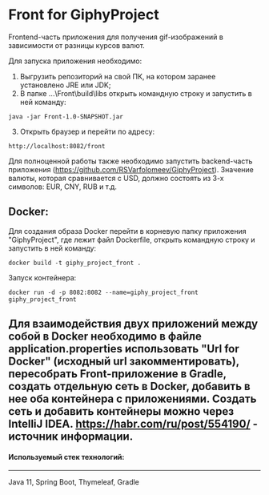 # Front for GiphyProject
Frontend-часть приложения для получения gif-изображений в зависимости от разницы курсов валют.

Для запуска приложения необходимо:
1. Выгрузить репозиторий на свой ПК, на котором заранее установлено JRE или JDK;
2. В папке ...\Front\build\libs открыть командную строку и запустить в ней команду:
```  
java -jar Front-1.0-SNAPSHOT.jar
```
3. Открыть браузер и перейти по адресу:
```  
http://localhost:8082/front
```
Для полноценной работы также необходимо запустить backend-часть приложения
(https://github.com/RSVarfolomeev/GiphyProject).
Значение валюты, которая сравнивается с USD, должно состоять из 3-х символов: EUR, CNY, RUB и т.д.

Docker:
---
Для создания образа Docker перейти в корневую папку приложения "GiphyProject", где лежит файл Dockerfile,
открыть командную строку и запустить в ней команду:
```  
docker build -t giphy_project_front .
```
Запуск контейнера:
```
docker run -d -p 8082:8082 --name=giphy_project_front giphy_project_front
```
Для взаимодействия двух приложений между собой в Docker необходимо в файле application.properties использовать
"Url for Docker" (исходный url закомментировать), пересобрать Front-приложение в Gradle, создать отдельную сеть
в Docker, добавить в нее оба контейнера с приложениями.
Создать сеть и добавить контейнеры можно через IntelliJ IDEA.
https://habr.com/ru/post/554190/ - источник информации.
---
#### Используемый стек технологий:

---

Java 11, Spring Boot, Thymeleaf, Gradle
